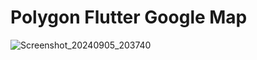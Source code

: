 # Polygon Flutter Google Map



![Screenshot_20240905_203740](https://github.com/user-attachments/assets/b50e8b6e-d42b-418d-a41c-affd32b2d404)
